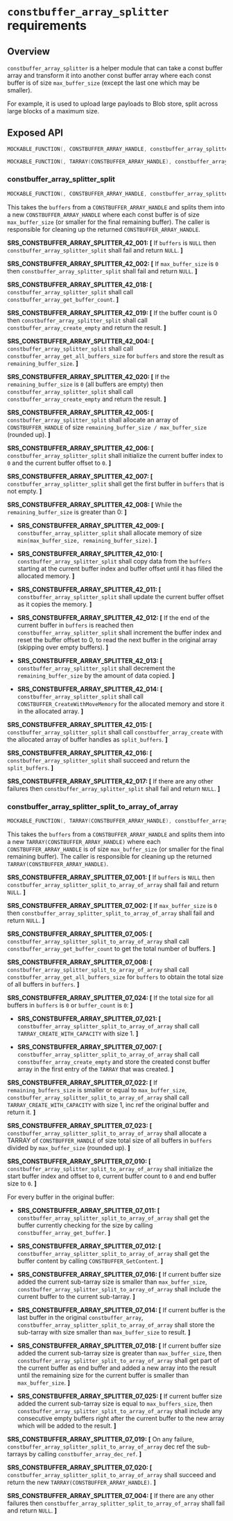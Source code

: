 `constbuffer_array_splitter` requirements
================

## Overview

`constbuffer_array_splitter` is a helper module that can take a const buffer array and transform it into another const buffer array where each const buffer is of size `max_buffer_size` (except the last one which may be smaller).

For example, it is used to upload large payloads to Blob store, split across large blocks of a maximum size.

## Exposed API

```c
MOCKABLE_FUNCTION(, CONSTBUFFER_ARRAY_HANDLE, constbuffer_array_splitter_split, CONSTBUFFER_ARRAY_HANDLE, buffers, uint32_t, max_buffer_size);

MOCKABLE_FUNCTION(, TARRAY(CONSTBUFFER_ARRAY_HANDLE), constbuffer_array_splitter_split_to_array_of_array, CONSTBUFFER_ARRAY_HANDLE, buffers, uint32_t, max_buffer_size);
```

### constbuffer_array_splitter_split

```c
MOCKABLE_FUNCTION(, CONSTBUFFER_ARRAY_HANDLE, constbuffer_array_splitter_split, CONSTBUFFER_ARRAY_HANDLE, buffers, uint32_t, max_buffer_size);
```

This takes the `buffers` from a `CONSTBUFFER_ARRAY_HANDLE` and splits them into a new `CONSTBUFFER_ARRAY_HANDLE` where each const buffer is of size `max_buffer_size` (or smaller for the final remaining buffer). The caller is responsible for cleaning up the returned `CONSTBUFFER_ARRAY_HANDLE`.

**SRS_CONSTBUFFER_ARRAY_SPLITTER_42_001: [** If `buffers` is `NULL` then `constbuffer_array_splitter_split` shall fail and return `NULL`. **]**

**SRS_CONSTBUFFER_ARRAY_SPLITTER_42_002: [** If `max_buffer_size` is `0` then `constbuffer_array_splitter_split` shall fail and return `NULL`. **]**

**SRS_CONSTBUFFER_ARRAY_SPLITTER_42_018: [** `constbuffer_array_splitter_split` shall call `constbuffer_array_get_buffer_count`. **]**

**SRS_CONSTBUFFER_ARRAY_SPLITTER_42_019: [** If the buffer count is 0 then `constbuffer_array_splitter_split` shall call `constbuffer_array_create_empty` and return the result. **]**

**SRS_CONSTBUFFER_ARRAY_SPLITTER_42_004: [** `constbuffer_array_splitter_split` shall call `constbuffer_array_get_all_buffers_size` for `buffers` and store the result as `remaining_buffer_size`. **]**

**SRS_CONSTBUFFER_ARRAY_SPLITTER_42_020: [** If the `remaining_buffer_size` is `0` (all buffers are empty) then `constbuffer_array_splitter_split` shall call `constbuffer_array_create_empty` and return the result. **]**

**SRS_CONSTBUFFER_ARRAY_SPLITTER_42_005: [** `constbuffer_array_splitter_split` shall allocate an array of `CONSTBUFFER_HANDLE` of size `remaining_buffer_size / max_buffer_size` (rounded up). **]**

**SRS_CONSTBUFFER_ARRAY_SPLITTER_42_006: [** `constbuffer_array_splitter_split` shall initialize the current buffer index to `0` and the current buffer offset to `0`. **]**

**SRS_CONSTBUFFER_ARRAY_SPLITTER_42_007: [** `constbuffer_array_splitter_split` shall get the first buffer in `buffers` that is not empty. **]**

**SRS_CONSTBUFFER_ARRAY_SPLITTER_42_008: [** While the `remaining_buffer_size` is greater than 0: **]**

  - **SRS_CONSTBUFFER_ARRAY_SPLITTER_42_009: [** `constbuffer_array_splitter_split` shall allocate memory of size `min(max_buffer_size, remaining_buffer_size)`. **]**

  - **SRS_CONSTBUFFER_ARRAY_SPLITTER_42_010: [** `constbuffer_array_splitter_split` shall copy data from the `buffers` starting at the current buffer index and buffer offset until it has filled the allocated memory. **]**

  - **SRS_CONSTBUFFER_ARRAY_SPLITTER_42_011: [** `constbuffer_array_splitter_split` shall update the current buffer offset as it copies the memory. **]**

  - **SRS_CONSTBUFFER_ARRAY_SPLITTER_42_012: [** If the end of the current buffer in `buffers` is reached then `constbuffer_array_splitter_split` shall increment the buffer index and reset the buffer offset to 0, to read the next buffer in the original array (skipping over empty buffers). **]**

  - **SRS_CONSTBUFFER_ARRAY_SPLITTER_42_013: [** `constbuffer_array_splitter_split` shall decrement the `remaining_buffer_size` by the amount of data copied. **]**

  - **SRS_CONSTBUFFER_ARRAY_SPLITTER_42_014: [** `constbuffer_array_splitter_split` shall call `CONSTBUFFER_CreateWithMoveMemory` for the allocated memory and store it in the allocated array. **]**

**SRS_CONSTBUFFER_ARRAY_SPLITTER_42_015: [** `constbuffer_array_splitter_split` shall call `constbuffer_array_create` with the allocated array of buffer handles as `split_buffers`. **]**

**SRS_CONSTBUFFER_ARRAY_SPLITTER_42_016: [** `constbuffer_array_splitter_split` shall succeed and return the `split_buffers`. **]**

**SRS_CONSTBUFFER_ARRAY_SPLITTER_42_017: [** If there are any other failures then `constbuffer_array_splitter_split` shall fail and return `NULL`. **]**

### constbuffer_array_splitter_split_to_array_of_array

```c
MOCKABLE_FUNCTION(, TARRAY(CONSTBUFFER_ARRAY_HANDLE), constbuffer_array_splitter_split_to_array_of_array, CONSTBUFFER_ARRAY_HANDLE, buffers, uint32_t, max_buffer_size);
```

This takes the `buffers` from a `CONSTBUFFER_ARRAY_HANDLE` and splits them into a new `TARRAY(CONSTBUFFER_ARRAY_HANDLE)` where each `CONSTBUFFER_ARRAY_HANDLE` is of size `max_buffer_size` (or smaller for the final remaining buffer). The caller is responsible for cleaning up the returned `TARRAY(CONSTBUFFER_ARRAY_HANDLE)`.

**SRS_CONSTBUFFER_ARRAY_SPLITTER_07_001: [** If `buffers` is `NULL` then `constbuffer_array_splitter_split_to_array_of_array` shall fail and return `NULL`. **]**

**SRS_CONSTBUFFER_ARRAY_SPLITTER_07_002: [** If `max_buffer_size` is `0` then `constbuffer_array_splitter_split_to_array_of_array` shall fail and return `NULL`. **]**

**SRS_CONSTBUFFER_ARRAY_SPLITTER_07_005: [** `constbuffer_array_splitter_split_to_array_of_array` shall call `constbuffer_array_get_buffer_count` to get the total number of buffers. **]**

**SRS_CONSTBUFFER_ARRAY_SPLITTER_07_008: [** `constbuffer_array_splitter_split_to_array_of_array` shall call `constbuffer_array_get_all_buffers_size` for `buffers` to obtain the total size of all buffers in `buffers`. **]**

**SRS_CONSTBUFFER_ARRAY_SPLITTER_07_024: [** If the total size for all buffers in `buffers` is `0` or `buffer_count` is `0`: **]**

- **SRS_CONSTBUFFER_ARRAY_SPLITTER_07_021: [** `constbuffer_array_splitter_split_to_array_of_array` shall call `TARRAY_CREATE_WITH_CAPACITY` with size 1. **]**

- **SRS_CONSTBUFFER_ARRAY_SPLITTER_07_007: [** `constbuffer_array_splitter_split_to_array_of_array` shall call `constbuffer_array_create_empty` and store the created const buffer array in the first entry of the `TARRAY` that was created. **]**

**SRS_CONSTBUFFER_ARRAY_SPLITTER_07_022: [** If `remaining_buffers_size` is smaller or equal to `max_buffer_size`, `constbuffer_array_splitter_split_to_array_of_array` shall call `TARRAY_CREATE_WITH_CAPACITY` with size 1, inc ref the original buffer and return it.  **]**

**SRS_CONSTBUFFER_ARRAY_SPLITTER_07_023: [** `constbuffer_array_splitter_split_to_array_of_array` shall allocate a TARRAY of `CONSTBUFFER_HANDLE` of size total size of all buffers in `buffers` divided by `max_buffer_size` (rounded up). **]**

**SRS_CONSTBUFFER_ARRAY_SPLITTER_07_010: [** `constbuffer_array_splitter_split_to_array_of_array` shall initialize the start buffer index and offset to `0`, current buffer count to `0` and end buffer size to `0`. **]**

For every buffer in the original buffer:

- **SRS_CONSTBUFFER_ARRAY_SPLITTER_07_011: [** `constbuffer_array_splitter_split_to_array_of_array` shall get the buffer currently checking for the size by calling `constbuffer_array_get_buffer`. **]**

- **SRS_CONSTBUFFER_ARRAY_SPLITTER_07_012: [** `constbuffer_array_splitter_split_to_array_of_array` shall get the buffer content by calling `CONSTBUFFER_GetContent`. **]**

- **SRS_CONSTBUFFER_ARRAY_SPLITTER_07_016: [** If current buffer size added the current sub-tarray size is smaller than `max_buffer_size`, `constbuffer_array_splitter_split_to_array_of_array` shall include the current buffer to the current sub-tarray. **]**

- **SRS_CONSTBUFFER_ARRAY_SPLITTER_07_014: [** If current buffer is the last buffer in the original `constbuffer_array`, `constbuffer_array_splitter_split_to_array_of_array` shall store the sub-tarray with size smaller than `max_buffer_size` to result.  **]**

- **SRS_CONSTBUFFER_ARRAY_SPLITTER_07_018: [** If current buffer size added the current sub-tarray size is greater than `max_buffer_size`, then `constbuffer_array_splitter_split_to_array_of_array` shall get part of the current buffer as end buffer and added a new array into the result until the remaining size for the current buffer is smaller than `max_buffer_size`. **]**

 - **SRS_CONSTBUFFER_ARRAY_SPLITTER_07_025: [** If current buffer size added the current sub-tarray size is equal to `max_buffers_size`, then `constbuffer_array_splitter_split_to_array_of_array` shall include any consecutive empty buffers right after the current buffer to the new array which will be added to the result. **]**

**SRS_CONSTBUFFER_ARRAY_SPLITTER_07_019: [** On any failure, `constbuffer_array_splitter_split_to_array_of_array` dec ref the sub-tarrays by calling `constbuffer_array_dec_ref`. **]**

**SRS_CONSTBUFFER_ARRAY_SPLITTER_07_020: [** `constbuffer_array_splitter_split_to_array_of_array` shall succeed and return the new `TARRAY(CONSTBUFFER_ARRAY_HANDLE)`.  **]**

**SRS_CONSTBUFFER_ARRAY_SPLITTER_07_004: [** If there are any other failures then `constbuffer_array_splitter_split_to_array_of_array` shall fail and return `NULL`. **]**